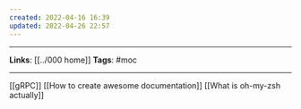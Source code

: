 ```yaml
---
created: 2022-04-16 16:39
updated: 2022-04-26 22:57
---
```

---
**Links**:  [[../000 home]]
**Tags**: #moc 

---

[[gRPC]]
[[How to create awesome documentation]]
[[What is oh-my-zsh actually]]
